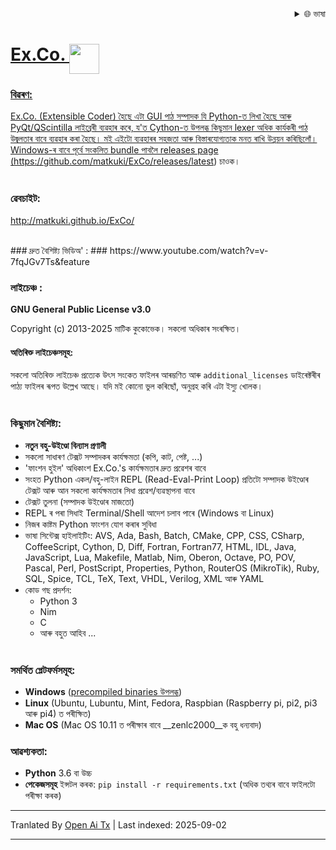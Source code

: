 <div align="right">
  <details>
    <summary >🌐 ভাষা</summary>
    <div>
      <div align="center">
        <a href="https://openaitx.github.io/view.html?user=matkuki&project=ExCo&lang=en">English</a>
        | <a href="https://openaitx.github.io/view.html?user=matkuki&project=ExCo&lang=zh-CN">简体中文</a>
        | <a href="https://openaitx.github.io/view.html?user=matkuki&project=ExCo&lang=zh-TW">繁體中文</a>
        | <a href="https://openaitx.github.io/view.html?user=matkuki&project=ExCo&lang=ja">日本語</a>
        | <a href="https://openaitx.github.io/view.html?user=matkuki&project=ExCo&lang=ko">한국어</a>
        | <a href="https://openaitx.github.io/view.html?user=matkuki&project=ExCo&lang=hi">हिन्दी</a>
        | <a href="https://openaitx.github.io/view.html?user=matkuki&project=ExCo&lang=th">ไทย</a>
        | <a href="https://openaitx.github.io/view.html?user=matkuki&project=ExCo&lang=fr">Français</a>
        | <a href="https://openaitx.github.io/view.html?user=matkuki&project=ExCo&lang=de">Deutsch</a>
        | <a href="https://openaitx.github.io/view.html?user=matkuki&project=ExCo&lang=es">Español</a>
        | <a href="https://openaitx.github.io/view.html?user=matkuki&project=ExCo&lang=it">Italiano</a>
        | <a href="https://openaitx.github.io/view.html?user=matkuki&project=ExCo&lang=ru">Русский</a>
        | <a href="https://openaitx.github.io/view.html?user=matkuki&project=ExCo&lang=pt">Português</a>
        | <a href="https://openaitx.github.io/view.html?user=matkuki&project=ExCo&lang=nl">Nederlands</a>
        | <a href="https://openaitx.github.io/view.html?user=matkuki&project=ExCo&lang=pl">Polski</a>
        | <a href="https://openaitx.github.io/view.html?user=matkuki&project=ExCo&lang=ar">العربية</a>
        | <a href="https://openaitx.github.io/view.html?user=matkuki&project=ExCo&lang=fa">فارسی</a>
        | <a href="https://openaitx.github.io/view.html?user=matkuki&project=ExCo&lang=tr">Türkçe</a>
        | <a href="https://openaitx.github.io/view.html?user=matkuki&project=ExCo&lang=vi">Tiếng Việt</a>
        | <a href="https://openaitx.github.io/view.html?user=matkuki&project=ExCo&lang=id">Bahasa Indonesia</a>
        | <a href="https://openaitx.github.io/view.html?user=matkuki&project=ExCo&lang=as">অসমীয়া</
      </div>
    </div>
  </details>
</div>

# Ex&#46;Co&#46; <img src="https://github.com/matkuki/Ex-Co/blob/master/resources/exco-icon.png" align="top" width="48" height="48">
### বিৱৰণ: ###
Ex&#46;Co&#46; (Extensible Coder) হৈছে এটা GUI পাঠ সম্পাদক যি Python-ত লিখা হৈছে আৰু PyQt/QScintilla লাইব্ৰেৰী ব্যৱহাৰ কৰে, য'ত Cython-ত উপলব্ধ কিছুমান lexer অধিক কার্যকৰী পাঠ উজ্বলতাৰ বাবে ব্যৱহাৰ কৰা হৈছে।
মই এইটো ব্যৱহাৰৰ সহজতা আৰু বিস্তাৰযোগ্যতাক মনত ৰাখি উন্নয়ন কৰিছিলোঁ।<br>
Windows-ৰ বাবে পূৰ্বে সংকলিত bundle পাবলৈ releases page (https://github.com/matkuki/ExCo/releases/latest) চাওক।
<br><br>
### ৱেবচাইট: ###
http://matkuki.github.io/ExCo/

<br>
### দ্ৰুত বৈশিষ্ট্য ভিডিঅ' : ###
https://www.youtube.com/watch?v=v-7fqJGv7Ts&feature

### লাইচেঞ্চ : ###
__GNU General Public License v3.0__

Copyright (c) 2013-2025 মাটিক কুকোভেক। সকলো অধিকাৰ সংৰক্ষিত।
  
#### অতিৰিক্ত লাইচেঞ্চসমূহ: ####
সকলো অতিৰিক্ত লাইচেঞ্চ প্ৰত্যেক উৎস সংকেত ফাইলৰ আৰম্ভণিত আৰু ```additional_licenses``` ডাইৰেক্টৰীৰ পাঠ্য ফাইলৰ ৰূপত উল্লেখ আছে। যদি মই কোনো ভুল কৰিছোঁ, অনুগ্ৰহ কৰি এটা ইস্যু খোলক।
<br><br>

### কিছুমান বৈশিষ্ট্য: ###
- **নতুন বহু-উইণ্ডো বিন্যাস প্ৰণালী**
- সকলো সাধাৰণ টেক্সট সম্পাদকৰ কাৰ্যক্ষমতা (কপি, কাট, পেষ্ট, ...)
- 'ফাংশন হুইল' অধিকাংশ Ex&#46;Co&#46;'s কাৰ্যক্ষমতাৰ দ্ৰুত প্ৰৱেশৰ বাবে
- সংহত Python একল/বহু-লাইন REPL (Read-Eval-Print Loop) প্ৰতিটো সম্পাদক উইণ্ডোৰ টেক্সট আৰু আন সকলো কাৰ্যক্ষমতাৰ সিধা প্ৰৱেশ/ব্যৱস্থাপনা বাবে
- টেক্সট তুলনা (সম্পাদক উইণ্ডোৰ মাজতো)
- REPL ৰ পৰা সিধাই Terminal/Shell আদেশ চলাব পাৰে (Windows বা Linux)
- নিজৰ কাষ্টম Python ফাংশন যোগ কৰাৰ সুবিধা
- ভাষা সিন্টেক্স হাইলাইটিং: AVS, Ada, Bash, Batch, CMake, CPP, CSS, CSharp, CoffeeScript, Cython, D, Diff, Fortran, Fortran77, HTML, IDL, Java, JavaScript, Lua, Makefile, Matlab, Nim, Oberon, Octave, PO, POV, Pascal, Perl, PostScript, Properties, Python, RouterOS (MikroTik), Ruby, SQL, Spice, TCL, TeX, Text, VHDL, Verilog, XML আৰু YAML
- কোড গছ প্ৰদৰ্শন: 
    - Python 3
    - Nim
    - C
    - আৰু বহুত আহিব ...
<br><br>

### সমৰ্থিত প্লেটফৰ্মসমূহ: ###
- __Windows__ ([precompiled binaries উপলব্ধ](https://github.com/matkuki/ExCo/releases))
- __Linux__ (Ubuntu, Lubuntu, Mint, Fedora, Raspbian (Raspberry pi, pi2, pi3 আৰু pi4) ত পৰীক্ষিত)
- __Mac OS__ (Mac OS 10.11 ত পৰীক্ষাৰ বাবে __zenlc2000__ক বহু ধন্যবাদ)

### আৱশ্যকতা: ###
- __Python__ 3.6 বা উচ্চ
- __পেকেজসমূহ__ ইন্সটল কৰক: `pip install -r requirements.txt` (অধিক তথ্যৰ বাবে ফাইলটো পৰীক্ষা কৰক)


---

Tranlated By [Open Ai Tx](https://github.com/OpenAiTx/OpenAiTx) | Last indexed: 2025-09-02

---